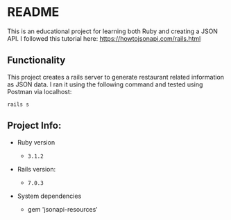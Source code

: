 # README

This is an educational project for learning both Ruby and creating a JSON API. I followed this tutorial here: https://howtojsonapi.com/rails.html

## Functionality

This project creates a rails server to generate restaurant related information as JSON data. I ran it using the following command and tested using Postman via localhost:
```
rails s
```

## Project Info:
* Ruby version
    * `3.1.2`

* Rails version:
    * `7.0.3`

* System dependencies
    * gem 'jsonapi-resources'
